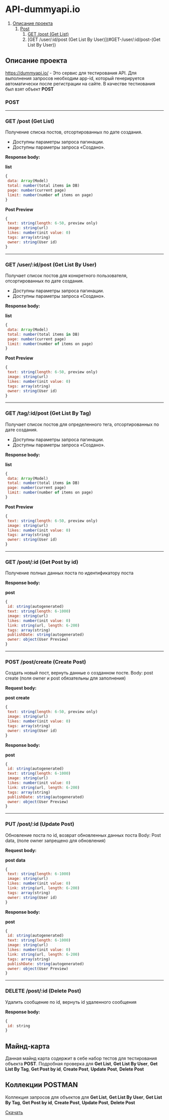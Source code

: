 # API-dummyapi.io

 1. [Описание проекта](#Описание-проекта)
    1.  [Post](#POST)
        1. [GET /post (Get List)](#GET-/post-(Get-List))
        2. [GET /user/:id/post (Get List By User)](#GET-/user/:id/post-(Get List By User))
   
   

## Описание проекта
https://dummyapi.io/ - Это сервис для тестирования API. Для выполнения запросов необходим app-id, который генерируется автоматически после регистрации на сайте. В качестве тестиования был взят объект **POST**

### POST
____
### GET /post (Get List)
Получение списка постов, отсортированных по дате создания.
- Доступны параметры запроса пагинации.
- Доступны параметры запроса «Создано».

**Response body:**

**list**
```js
{
 data: Array(Model)
 total: number(total items in DB)
 page: number(current page)
 limit: number(number of items on page)
}
```
**Post Preview**
```js
{
 text: string(length: 6-50, preview only)
 image: string(url)
 likes: number(init value: 0)
 tags: array(string)
 owner: string(User id)
}
```
____
### GET /user/:id/post (Get List By User)
Получает список постов для конкретного пользователя, отсортированных по дате создания.
- Доступны параметры запроса пагинации.
- Доступны параметры запроса «Создано».
  
**Response body:**
  
**list**
```js
{
 data: Array(Model)
 total: number(total items in DB)
 page: number(current page)
 limit: number(number of items on page)
}
```

**Post Preview**
```js
{
 text: string(length: 6-50, preview only)
 image: string(url)
 likes: number(init value: 0)
 tags: array(string)
 owner: string(User id)
}
```
____
### GET /tag/:id/post (Get List By Tag)
Получает список постов для определенного тега, отсортированных по дате создания.
- Доступны параметры запроса пагинации.
- Доступны параметры запроса «Создано».

**Response body:**

**list**
```js
{
 data: Array(Model)
 total: number(total items in DB)
 page: number(current page)
 limit: number(number of items on page)
}
```
**Post Preview**
```js
{
 text: string(length: 6-50, preview only)
 image: string(url)
 likes: number(init value: 0)
 tags: array(string)
 owner: string(User id)
}
```
  
____
### GET /post/:id (Get Post by id)
Получение полных данных поста по идентификатору поста

**Response body:**

**post**
```js
{
 id: string(autogenerated)
 text: string(length: 6-1000)
 image: string(url)
 likes: number(init value: 0)
 link: string(url, length: 6-200)
 tags: array(string)
 publishDate: string(autogenerated)
 owner: object(User Preview)
}
```
____
### POST /post/create (Create Post)
Создать новый пост, вернуть данные о созданном посте.
Body: post create (поля owner и post обязательны для заполнения)

**Request body:**

**post create**
```js
{
 text: string(length: 6-50, preview only)
 image: string(url)
 likes: number(init value: 0)
 tags: array(string)
 owner: string(User id)
}
```

**Response body:**

**post**
```js
{
 id: string(autogenerated)
 text: string(length: 6-1000)
 image: string(url)
 likes: number(init value: 0)
 link: string(url, length: 6-200)
 tags: array(string)
 publishDate: string(autogenerated)
 owner: object(User Preview)
}
```
____
### PUT /post/:id (Update Post)
Обновление поста по id, возврат обновленных данных поста
Body: Post data, (поле owner запрещено для обновления)

**Request body:**

**post data**
```js
{
 text: string(length: 6-1000)
 image: string(url)
 likes: number(init value: 0)
 link: string(url, length: 6-200)
 tags: array(string)
 owner: string(User id)
}
```

**Response body:**

**post**
```js
{
 id: string(autogenerated)
 text: string(length: 6-1000)
 image: string(url)
 likes: number(init value: 0)
 link: string(url, length: 6-200)
 tags: array(string)
 publishDate: string(autogenerated)
 owner: object(User Preview)
}
```

____
### DELETE /post/:id (Delete Post)
Удалить сообщение по id, вернуть id удаленного сообщения

**Response body:**
```js
{
 id: string
}
```

## Майнд-карта
Данная майнд карта содержит в себе набор тестов для тестирования объекта **POST**. Подробная проверка для **Get List**, **Get List By User**, **Get List By Tag**, **Get Post by id**, **Create Post**, **Update Post**, **Delete Post**

## Коллекции POSTMAN
Коллекция запросов для объектов для **Get List**, **Get List By User**, **Get List By Tag**, **Get Post by id**, **Create Post**, **Update Post**, **Delete Post**

[Скачать](https://github.com/Reyman556/API-dummyapi.io/blob/main/POST%20dummyapi.io.postman_collection.json)





